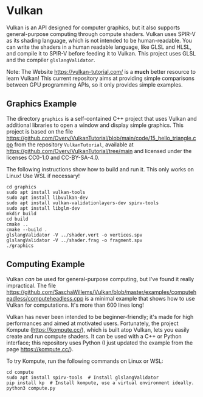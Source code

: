 # Vulkan

Vulkan is an API designed for computer graphics, but it also supports general-purpose computing
through compute shaders. Vulkan uses SPIR-V as its shading language, which is not intended to be
human-readable. You can write the shaders in a human readable language, like GLSL and HLSL, and
compile it to SPIR-V before feeding it to Vulkan. This project uses GLSL and the compiler
`glslangValidator`.

Note: The Website https://vulkan-tutorial.com/ is a **much** better resource to learn Vulkan! This
current repository aims at providing simple comparisons between GPU programming APIs, so it only
provides simple examples.


## Graphics Example

The directory `graphics` is a self-contained C++ project that uses Vulkan and additional libraries
to open a window and display simple graphics. This project is based on the file
https://github.com/Overv/VulkanTutorial/blob/main/code/15_hello_triangle.cpp from the repository
`VulkanTutorial`, available at https://github.com/Overv/VulkanTutorial/tree/main and licensed under
the licenses CC0-1.0 and CC-BY-SA-4.0.

The following instructions show how to build and run it. This only works on Linux! Use WSL if
necessary!

```
cd graphics
sudo apt install vulkan-tools
sudo apt install libvulkan-dev
sudo apt install vulkan-validationlayers-dev spirv-tools
sudo apt install libglm-dev
mkdir build
cd build
cmake ..
cmake --build .
glslangValidator -V ../shader.vert -o vertices.spv
glslangValidator -V ../shader.frag -o fragment.spv
./graphics
```


## Computing Example

Vulkan *can* be used for general-purpose computing, but I've found it really impractical. The file
https://github.com/SaschaWillems/Vulkan/blob/master/examples/computeheadless/computeheadless.cpp is
a minimal example that shows how to use Vulkan for computations. It's more than 600 lines long!

Vulkan has never been intended to be beginner-friendly; it's made for high performances and aimed
at motivated users. Fortunately, the project Kompute (https://kompute.cc/), which is built atop
Vulkan, lets you easily create and run compute shaders. It can be used with a C++ or Python
interface; this repository uses Python (I just updated the example from the page
https://kompute.cc/).

To try Kompute, run the following commands on Linux or WSL:

```
cd compute
sudo apt install spirv-tools  # Install glslangValidator
pip install kp  # Install kompute, use a virtual environment ideally.
python3 compute.py
```
